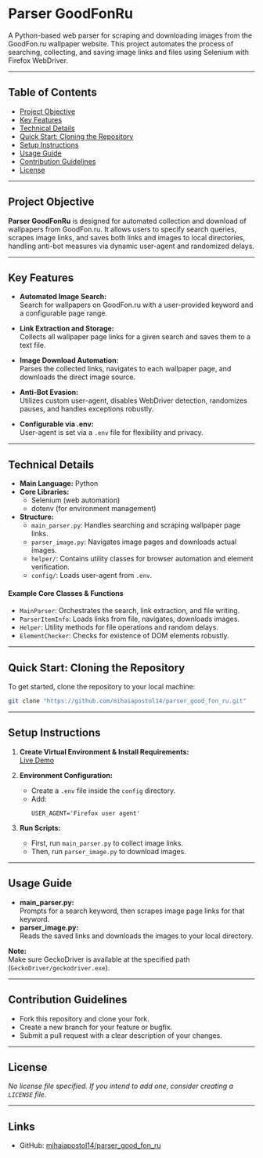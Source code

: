 # Parser GoodFonRu

A Python-based web parser for scraping and downloading images from the GoodFon.ru wallpaper website. This project automates the process of searching, collecting, and saving image links and files using Selenium with Firefox WebDriver.

---

## Table of Contents

- [Project Objective](#project-objective)
- [Key Features](#key-features)
- [Technical Details](#technical-details)
- [Quick Start: Cloning the Repository](#quick-start-cloning-the-repository)
- [Setup Instructions](#setup-instructions)
- [Usage Guide](#usage-guide)
- [Contribution Guidelines](#contribution-guidelines)
- [License](#license)

---

## Project Objective

**Parser GoodFonRu** is designed for automated collection and download of wallpapers from GoodFon.ru. It allows users to specify search queries, scrapes image links, and saves both links and images to local directories, handling anti-bot measures via dynamic user-agent and randomized delays.

---

## Key Features

- **Automated Image Search:**  
  Search for wallpapers on GoodFon.ru with a user-provided keyword and a configurable page range.

- **Link Extraction and Storage:**  
  Collects all wallpaper page links for a given search and saves them to a text file.

- **Image Download Automation:**  
  Parses the collected links, navigates to each wallpaper page, and downloads the direct image source.

- **Anti-Bot Evasion:**  
  Utilizes custom user-agent, disables WebDriver detection, randomizes pauses, and handles exceptions robustly.

- **Configurable via .env:**  
  User-agent is set via a `.env` file for flexibility and privacy.

---

## Technical Details

- **Main Language:** Python
- **Core Libraries:**  
  - Selenium (web automation)  
  - dotenv (for environment management)
- **Structure:**
  - `main_parser.py`: Handles searching and scraping wallpaper page links.
  - `parser_image.py`: Navigates image pages and downloads actual images.
  - `helper/`: Contains utility classes for browser automation and element verification.
  - `config/`: Loads user-agent from `.env`.

#### Example Core Classes & Functions

- `MainParser`: Orchestrates the search, link extraction, and file writing.
- `ParserItemInfo`: Loads links from file, navigates, downloads images.
- `Helper`: Utility methods for file operations and random delays.
- `ElementChecker`: Checks for existence of DOM elements robustly.

---

## Quick Start: Cloning the Repository

To get started, clone the repository to your local machine:

```sh
git clone "https://github.com/mihaiapostol14/parser_good_fon_ru.git"
```

---

## Setup Instructions

1. **Create Virtual Environment & Install Requirements:**  
   [Live Demo](https://mihaiapostol14.github.io/make-python-virtual-environment-live-demo/)

2. **Environment Configuration:**
   - Create a `.env` file inside the `config` directory.
   - Add:
     ```
     USER_AGENT='Firefox user agent'
     ```

3. **Run Scripts:**
   - First, run `main_parser.py` to collect image links.
   - Then, run `parser_image.py` to download images.

---

## Usage Guide

- **main_parser.py:**  
  Prompts for a search keyword, then scrapes image page links for that keyword.
- **parser_image.py:**  
  Reads the saved links and downloads the images to your local directory.

**Note:**  
Make sure GeckoDriver is available at the specified path (`GeckoDriver/geckodriver.exe`).

---

## Contribution Guidelines

- Fork this repository and clone your fork.
- Create a new branch for your feature or bugfix.
- Submit a pull request with a clear description of your changes.

---

## License

_No license file specified. If you intend to add one, consider creating a `LICENSE` file._

---

## Links

- GitHub: [mihaiapostol14/parser_good_fon_ru](https://github.com/mihaiapostol14/parser_good_fon_ru)